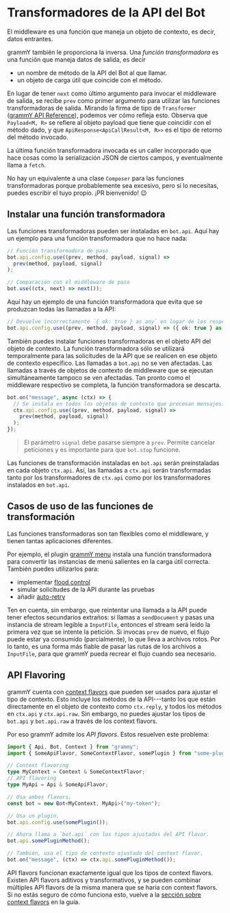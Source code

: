 # Transformadores de la API del Bot

El middleware es una función que maneja un objeto de contexto, es decir, datos
entrantes.

grammY también le proporciona la inversa. Una _función transformadora_ es una
función que maneja datos de salida, es decir

- un nombre de método de la API del Bot al que llamar.
- un objeto de carga útil que coincide con el método.

En lugar de tener `next` como último argumento para invocar el middleware de
salida, se recibe `prev` como primer argumento para utilizar las funciones
transformadoras de salida. Mirando la firma de tipo de `Transformer`
([grammY API Reference](/ref/core/transformer)), podemos ver cómo refleja esto.
Observa que `Payload<M, R>` se refiere al objeto payload que tiene que coincidir
con el método dado, y que `ApiResponse<ApiCallResult<M, R>>` es el tipo de
retorno del método invocado.

La última función transformadora invocada es un caller incorporado que hace
cosas como la serialización JSON de ciertos campos, y eventualmente llama a
`fetch`.

No hay un equivalente a una clase `Composer` para las funciones transformadoras
porque probablemente sea excesivo, pero si lo necesitas, puedes escribir el tuyo
propio. ¡PR bienvenido! :wink:

## Instalar una función transformadora

Las funciones transformadoras pueden ser instaladas en `bot.api`. Aquí hay un
ejemplo para una función transformadora que no hace nada:

```ts
// Función transformadora de paso
bot.api.config.use((prev, method, payload, signal) =>
  prev(method, payload, signal)
);

// Comparación con el middleware de paso
bot.use((ctx, next) => next());
```

Aquí hay un ejemplo de una función transformadora que evita que se produzcan
todas las llamadas a la API:

```ts
// Devuelve incorrectamente `{ ok: true } as any` en lugar de los respectivos tipos de objetos.
bot.api.config.use((prev, method, payload, signal) => ({ ok: true } as any));
```

También puedes instalar funciones transformadoras en el objeto API del objeto de
contexto. La función transformadora sólo se utilizará temporalmente para las
solicitudes de la API que se realicen en ese objeto de contexto específico. Las
llamadas a `bot.api` no se ven afectadas. Las llamadas a través de objetos de
contexto de middleware que se ejecutan simultáneamente tampoco se ven afectadas.
Tan pronto como el middleware respectivo se completa, la función transformadora
se descarta.

```ts
bot.on("message", async (ctx) => {
  // Se instala en todos los objetos de contexto que procesan mensajes.
  ctx.api.config.use((prev, method, payload, signal) =>
    prev(method, payload, signal)
  );
});
```

> El parámetro `signal` debe pasarse siempre a `prev`. Permite cancelar
> peticiones y es importante para que `bot.stop` funcione.

Las funciones de transformación instaladas en `bot.api` serán preinstaladas en
cada objeto `ctx.api`. Así, las llamadas a `ctx.api` serán transformadas tanto
por los transformadores de `ctx.api` como por los transformadores instalados en
`bot.api`.

## Casos de uso de las funciones de transformación

Las funciones transformadoras son tan flexibles como el middleware, y tienen
tantas aplicaciones diferentes.

Por ejemplo, el plugin [grammY menu](../plugins/menu) instala una función
transformadora para convertir las instancias de menú salientes en la carga útil
correcta. También puedes utilizarlos para:

- implementar [flood control](../plugins/transformer-throttler)
- simular solicitudes de la API durante las pruebas
- añadir [auto-retry](../plugins/auto-retry)

Ten en cuenta, sin embargo, que reintentar una llamada a la API puede tener
efectos secundarios extraños: si llamas a `sendDocument` y pasas una instancia
de stream legible a `InputFile`, entonces el stream será leído la primera vez
que se intente la petición. Si invocas `prev` de nuevo, el flujo puede estar ya
consumido (parcialmente), lo que lleva a archivos rotos. Por lo tanto, es una
forma más fiable de pasar las rutas de los archivos a `InputFile`, para que
grammY pueda recrear el flujo cuando sea necesario.

## API Flavoring

grammY cuenta con [context flavors](../guide/context#context-flavors) que pueden
ser usados para ajustar el tipo de contexto. Esto incluye los métodos de la
API---tanto los que están directamente en el objeto de contexto como
`ctx.reply`, y todos los métodos en `ctx.api` y `ctx.api.raw`. Sin embargo, no
puedes ajustar los tipos de `bot.api` y `bot.api.raw` a través de los context
flavors.

Por eso grammY admite los _API flavors_. Estos resuelven este problema:

```ts
import { Api, Bot, Context } from "grammy";
import { SomeApiFlavor, SomeContextFlavor, somePlugin } from "some-plugin";

// Context flavoring
type MyContext = Context & SomeContextFlavor;
// API flavoring
type MyApi = Api & SomeApiFlavor;

// Usa ambos flavors.
const bot = new Bot<MyContext, MyApi>("my-token");

// Usa un plugin.
bot.api.config.use(somePlugin());

// Ahora llama a `bot.api` con los tipos ajustados del API flavor.
bot.api.somePluginMethod();

// También, usa el tipo de contexto ajustado del context flavor.
bot.on("message", (ctx) => ctx.api.somePluginMethod());
```

API flavors funcionan exactamente igual que los tipos de context flavors.
Existen API flavors aditivos y transformativos, y se pueden combinar múltiples
API flavors de la misma manera que se haría con context flavors. Si no estás
seguro de cómo funciona esto, vuelve a la
[sección sobre context flavors](../guide/context#context-flavors) en la guía.
